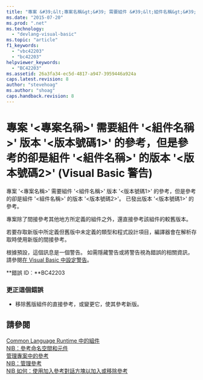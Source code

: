 ```yaml
---
title: "專案 &#39;&lt;專案名稱&gt;&#39; 需要組件 &#39;&lt;組件名稱&gt;&#39; 版本 &#39;&lt;版本號碼1&gt;&#39; 的參考，但是參考的卻是組件 &#39;&lt;組件名稱&gt;&#39; 的版本 &#39;&lt;版本號碼2&gt;&#39; (Visual Basic 警告) | Microsoft Docs"
ms.date: "2015-07-20"
ms.prod: ".net"
ms.technology: 
  - "devlang-visual-basic"
ms.topic: "article"
f1_keywords: 
  - "vbc42203"
  - "bc42203"
helpviewer_keywords: 
  - "BC42203"
ms.assetid: 26a3fa34-ec5d-4817-a947-3959446a924a
caps.latest.revision: 8
author: "stevehoag"
ms.author: "shoag"
caps.handback.revision: 8
---
```

# 專案 &#39;&lt;專案名稱&gt;&#39; 需要組件 &#39;&lt;組件名稱&gt;&#39; 版本 &#39;&lt;版本號碼1&gt;&#39; 的參考，但是參考的卻是組件 &#39;&lt;組件名稱&gt;&#39; 的版本 &#39;&lt;版本號碼2&gt;&#39; (Visual Basic 警告)
專案 '\<專案名稱\>' 需要組件 '\<組件名稱\>' 版本 '\<版本號碼1\>' 的參考，但是參考的卻是組件 '\<組件名稱\>' 的版本 '\<版本號碼2\>'。 已發出版本 '\<版本號碼1\>' 的參考。  
  
 專案除了間接參考其他地方所定義的組件之外，還直接參考該組件的較舊版本。  
  
 若要存取新版中所定義但舊版中未定義的類型和程式設計項目，編譯器會在解析存取時使用新版的間接參考。  
  
 根據預設，這個訊息是一個警告。 如需隱藏警告或將警告視為錯誤的相關資訊，請參閱[在 Visual Basic 中設定警告](/visual-studio/ide/configuring-warnings-in-visual-basic)。  
  
 **錯誤 ID︰**BC42203  
  
### 更正這個錯誤  
  
-   移除舊版組件的直接參考，或變更它，使其參考新版。  
  
## 請參閱  
 [Common Language Runtime 中的組件](../Topic/Assemblies%20in%20the%20Common%20Language%20Runtime.md)   
 [NIB：參考命名空間和元件](http://msdn.microsoft.com/zh-tw/568fa759-796b-44cd-bf5e-1cf8de6e38fd)   
 [管理專案中的參考](/visual-studio/ide/managing-references-in-a-project)   
 [NIB：管理參考](http://msdn.microsoft.com/zh-tw/910912ce-0dc9-4569-9274-32c44a20cb2c)   
 [NIB 如何：使用加入參考對話方塊以加入或移除參考](http://msdn.microsoft.com/zh-tw/3bd75d61-f00c-47c0-86a2-dd1f20e231c9)